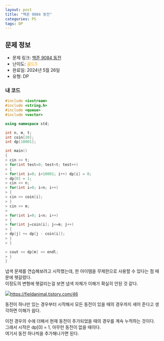 ```yaml
---
layout: post
title: "백준 9084 동전"
categories: PS
tags: DP
---
```


## 문제 정보
- 문제 링크: [백준 9084 동전](https://www.acmicpc.net/problem/9084)
- 난이도: <span style="color:#FFA500">골드5</span>
- 완료일: 2024년 5월 26일
- 유형: DP

### 내 코드

```C++
#include <iostream>
#include <string.h>
#include <queue>
#include <vector>

using namespace std;

int n, m, t;
int coin[20];
int dp[10001];

int main()
{  
> cin >> t;
> for(int test=0; test<t; test++)
> {
> for(int i=0; i<10001; i++) dp[i] = 0;
> dp[0] = 1;
> cin >> n;
> for(int i=0; i<n; i++)
> {
> cin >> coin[i];
> }
> cin >> m;
> 
> for(int i=0; i<n; i++)
> {
> for(int j=coin[i]; j<=m; j++)
> {
> dp[j] += dp[j - coin[i]];
> }
> }

> cout << dp[m] << endl;
> }
}
```

냅색 문제를 연습해보려고 시작했는데, 한 아이템을 무제한으로 사용할 수 있다는 점 때문에 헷갈렸다.  
이정도의 변형에 헷갈리는걸 보면 냅색 자체가 이해가 확실히 안된 것 같다.  

[![](Untitled%205.png)](<Untitled%205.png>)<https://fieldanimal.tistory.com/46>

동전이 하나만 있는 경우부터 시작해서 모든 동전이 있을 때의 경우까지 세어 준다고 생각하면 이해가 쉽다.

이전 경우의 수에 더해서 현재 동전이 추가되었을 때의 경우를 계속 누적하는 것이다.  
그래서 시작은 dp[0] = 1, 아무런 동전이 없을 때이다.   
여기서 동전 하나씩을 추가해나가면 된다.  
  

